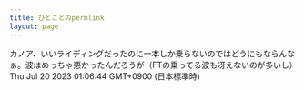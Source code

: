 ```yaml
---
title: ひとことのpermlink
layout: page
---
```

<div class="box" dt="1689782804899">
  カノア、いいライディングだったのに一本しか乗らないのではどうにもならんなぁ。波はめっちゃ悪かったんだろうが（FTの乗ってる波も冴えないのが多いし）
  <div class="content is-small">Thu Jul 20 2023 01:06:44 GMT+0900 (日本標準時)</div>
</div>